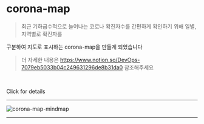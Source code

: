 # corona-map
> <p>최근 기하급수적으로 늘어나는 코로나 확진자수를 간편하게 확인하기 위해 일별, 지역별로 확진자를 <br> 
구분하여 지도로 표시하는 corona-map을 만들게 되었습니다  <br> 
> 더 자세한 내용은 https://www.notion.so/DevOps-7079eb5033b04c249631296de8b31da0 참조해주세요
</p>
<br>

Click for details


-------------------
![corona-map-mindmap](https://user-images.githubusercontent.com/79623220/125581263-7cc9e557-f36c-4e6f-a3c9-8a455c87e1c9.jpg)
***
